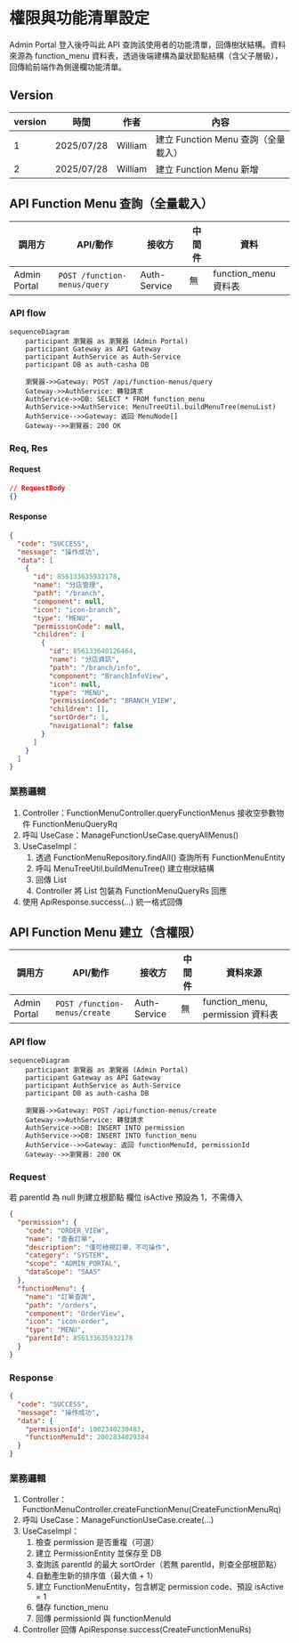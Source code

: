 # 權限與功能清單設定

Admin Portal 登入後呼叫此 API 查詢該使用者的功能清單，回傳樹狀結構。資料來源為 function_menu 資料表，透過後端建構為巢狀節點結構（含父子層級），回傳給前端作為側邊欄功能清單。

## Version

| version | 時間 | 作者 | 內容  |
| ------ | ------ | -------| -------|
| 1 | 2025/07/28 | William | 建立 Function Menu 查詢（全量載入）  |
| 2 | 2025/07/28 | William | 建立 Function Menu 新增  |

## API Function Menu 查詢（全量載入）

| 調用方          | API/動作                           | 接收方          | 中間件 | 資料                 |
| ------------ | -------------------------------- | ------------ | --- | ------------------ |
| Admin Portal | `POST /function-menus/query` | Auth-Service | 無   | function\_menu 資料表 |

### API flow

```mermaid
sequenceDiagram
    participant 瀏覽器 as 瀏覽器 (Admin Portal)
    participant Gateway as API Gateway
    participant AuthService as Auth-Service
    participant DB as auth-casha DB

    瀏覽器->>Gateway: POST /api/function-menus/query
    Gateway->>AuthService: 轉發請求
    AuthService->>DB: SELECT * FROM function_menu
    AuthService->>AuthService: MenuTreeUtil.buildMenuTree(menuList)
    AuthService-->>Gateway: 返回 MenuNode[]
    Gateway-->>瀏覽器: 200 OK

```

### Req, Res

#### Request

```json
// RequestBody
{}
```

#### Response

```json
{
  "code": "SUCCESS",
  "message": "操作成功",
  "data": [
    {
      "id": 856133635932178,
      "name": "分店管理",
      "path": "/branch",
      "component": null,
      "icon": "icon-branch",
      "type": "MENU",
      "permissionCode": null,
      "children": [
        {
          "id": 856133640126464,
          "name": "分店資訊",
          "path": "/branch/info",
          "component": "BranchInfoView",
          "icon": null,
          "type": "MENU",
          "permissionCode": "BRANCH_VIEW",
          "children": [],
          "sortOrder": 1,
          "navigational": false
        }
      ]
    }
  ]
}

```

### 業務邏輯

1. Controller：FunctionMenuController.queryFunctionMenus 接收空參數物件 FunctionMenuQueryRq
2. 呼叫 UseCase：ManageFunctionUseCase.queryAllMenus()
3. UseCaseImpl：
   1. 透過 FunctionMenuRepository.findAll() 查詢所有 FunctionMenuEntity
   2. 呼叫 MenuTreeUtil.buildMenuTree() 建立樹狀結構
   3. 回傳 List<MenuNode>
   4. Controller 將 List<MenuNode> 包裝為 FunctionMenuQueryRs 回應
4. 使用 ApiResponse.success(...) 統一格式回傳


## API Function Menu 建立（含權限）

| 調用方          | API/動作                            | 接收方          | 中間件 | 資料來源                           |
| ------------ | --------------------------------- | ------------ | --- | ------------------------------ |
| Admin Portal | `POST /function-menus/create` | Auth-Service | 無   | function\_menu, permission 資料表 |

### API flow

```mermaid
sequenceDiagram
    participant 瀏覽器 as 瀏覽器 (Admin Portal)
    participant Gateway as API Gateway
    participant AuthService as Auth-Service
    participant DB as auth-casha DB

    瀏覽器->>Gateway: POST /api/function-menus/create
    Gateway->>AuthService: 轉發請求
    AuthService->>DB: INSERT INTO permission
    AuthService->>DB: INSERT INTO function_menu
    AuthService-->>Gateway: 返回 functionMenuId, permissionId
    Gateway-->>瀏覽器: 200 OK

```

### Request

若 parentId 為 null 則建立根節點
欄位 isActive 預設為 1，不需傳入

```json
{
  "permission": {
    "code": "ORDER_VIEW",
    "name": "查看訂單",
    "description": "僅可檢視訂單，不可操作",
    "category": "SYSTEM",
    "scope": "ADMIN_PORTAL",
    "dataScope": "SAAS"
  },
  "functionMenu": {
    "name": "訂單查詢",
    "path": "/orders",
    "component": "OrderView",
    "icon": "icon-order",
    "type": "MENU",
    "parentId": 856133635932178
  }
}
```

### Response

```json
{
  "code": "SUCCESS",
  "message": "操作成功",
  "data": {
    "permissionId": 1002340230483,
    "functionMenuId": 2002834029384
  }
}
```

### 業務邏輯

1. Controller：FunctionMenuController.createFunctionMenu(CreateFunctionMenuRq)
2. 呼叫 UseCase：ManageFunctionUseCase.create(...)
3. UseCaseImpl：
   1. 檢查 permission 是否重複（可選）
   2. 建立 PermissionEntity 並保存至 DB
   3. 查詢該 parentId 的最大 sortOrder（若無 parentId，則查全部根節點）
   4. 自動產生新的排序值（最大值 + 1）
   5. 建立 FunctionMenuEntity，包含綁定 permission code、預設 isActive = 1
   6. 儲存 function_menu
   7. 回傳 permissionId 與 functionMenuId
4. Controller 回傳 ApiResponse.success(CreateFunctionMenuRs)
